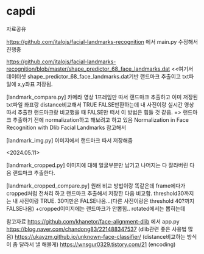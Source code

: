 # capdi
자료공유

https://github.com/italojs/facial-landmarks-recognition 에서 main.py 수정해서 진행중

https://github.com/italojs/facial-landmarks-recognition/blob/master/shape_predictor_68_face_landmarks.dat <<여기서 데이터셋
shape_predictor_68_face_landmarks.dat기반 랜드마크 추출이고
txt파일에 x,y좌표 저장됨.



[landmark_compare.py]
카메라 영상 1프레임만 따서 랜드마크 추출하고 이미 저장된 txt파일 좌표랑 distance비교해서 TRUE FALSE반환하는데
내 사진이랑 실시간 영상 따서 추출한 랜드마크랑 비교했을 때 FALSE만 떠서 이 방법은 힘들 것 같음.
=> 랜드마크 추출하기 전에 normalization하고 해보려고 하고 있음
Normalization in Face Recognition with Dlib Facial Landmarks 참고해서

[landmark_img.py]
이미지에서 랜드마크 따서 저장해줌

<2024.05.11>

[landmark_cropped.py]
이미지에 대해 얼굴부분만 남기고 나머지는 다 잘라버린 다음 랜드마크 추출한다.

[landmark_cropped_compare.py]
원래 비교 방법이랑 똑같은데 frame에다가 cropped처럼 전처리 하고 랜드마크 추출해서 저장한 다음 비교함.
threshold30까지는 내 사진이랑 TRUE. 30미만은 FALSE나옴...(다른 사진이랑은 threshold 40?까지 FALSE나옴)
+cropped이미지에는 랜드마크가 안뽑힘.. rotated에서는 뽑히는데

참고자료
https://github.com/khanetor/face-alignment-dlib            에서 app.py
https://blog.naver.com/chandong83/221488347537        (dlib관련 좋은 사용법 많음)
https://ukayzm.github.io/unknown-face-classifier/          (distance비교하는 방식이 좀 달라서 낼 해볼게)
https://wnsgur0329.tistory.com/21          (encoding)
